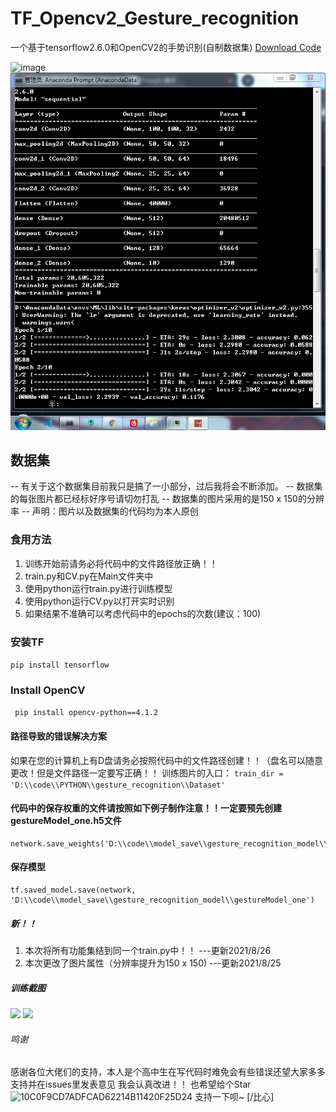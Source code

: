 # TF_Opencv2_Gesture_recognition
一个基于tensorflow2.6.0和OpenCV2的手势识别(自制数据集)
[Download Code](https://github.com/Xhs753/TF_Opencv2_Gesture_recognition/archive/refs/heads/main.zip)


![image](https://github.com/Xhs753/TF_Opencv2_Gesture_recognition/blob/main/IMG_20210824_185701.jpg?raw=true)
![](003.png)

## 数据集

-- 有关于这个数据集目前我只是搞了一小部分，过后我将会不断添加。
-- 数据集的每张图片都已经标好序号请切勿打乱
-- 数据集的图片采用的是150 x 150的分辨率
-- 声明：图片以及数据集的代码均为本人原创
### 食用方法
1. 训练开始前请务必将代码中的文件路径放正确！！
2. train.py和CV.py在Main文件夹中
3. 使用python运行train.py进行训练模型
4. 使用python运行CV.py以打开实时识别
5. 如果结果不准确可以考虑代码中的epochs的次数(建议：100)

### 安装TF
 ```pip install tensorflow ```
### Install OpenCV
``` pip install opencv-python==4.1.2```
#### 路径导致的错误解决方案
如果在您的计算机上有D盘请务必按照代码中的文件路径创建！！（盘名可以随意更改！但是文件路径一定要写正确！！
 训练图片的入口：
 ```train_dir = 'D:\\code\\PYTHON\\gesture_recognition\\Dataset' ```
 
 #### 代码中的保存权重的文件请按照如下例子制作注意！！一定要预先创建gestureModel_one.h5文件
 ```
 network.save_weights('D:\\code\\model_save\\gesture_recognition_model\\gestureModel_one.h5')
 ```
 #### 保存模型
 ```
 tf.saved_model.save(network, 'D:\\code\\model_save\\gesture_recognition_model\\gestureModel_one')
 ```
##### 新！！
 1. 本次将所有功能集结到同一个train.py中！！
 ---更新2021/8/26
 2. 本次更改了图片属性（分辨率提升为150 x 150)
 ---更新2021/8/25
  

##### 训练截图
![](https://github.com/Xhs753/TF_Opencv2_Gesture_recognition/blob/main/-1fb6f7631e238c27.png?raw=true)
![](https://github.com/Xhs753/TF_Opencv2_Gesture_recognition/blob/main/-760d7da8022e2d0.png?raw=true)


###### 鸣谢
感谢各位大佬们的支持，本人是个高中生在写代码时难免会有些错误还望大家多多支持并在issues里发表意见
我会认真改进！！
也希望给个Star![10C0F9CD7ADFCAD62214B11420F25D24](https://user-images.githubusercontent.com/62407841/130604673-0fb083df-b7bc-4d67-9742-72cc223dcc1e.png)
支持一下呗~ [/比心]
